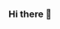 ### Hi there 👋

<!--
**marty0403/marty0403** is a ✨ _special_ ✨ repository because its `README.md` (this file) appears on your GitHub profile.

Here are some ideas to get you started:

- 🔭 I’m currently working on ... nothing
- 🌱 I’m currently learning ...python,html
- 🤔 I’m looking for help with ...html
- 💬 Ask me about ...im marty
- 📫 How to reach me: ... raon100403@gmail.com/marty0403@icloud.com
- ⚡ Fun fact: ... im soo sad
-->
